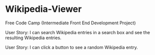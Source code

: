 # Wikipedia-Viewer
Free Code Camp (Intermediate Front End Development Project)



User Story: I can search Wikipedia entries in a search box and see the resulting Wikipedia entries.

User Story: I can click a button to see a random Wikipedia entry.
